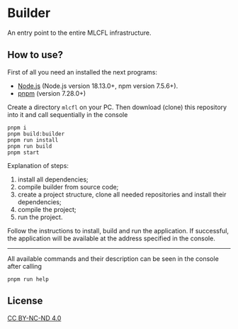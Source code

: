 # Builder

An entry point to the entire MLCFL infrastructure.

## How to use?

First of all you need an installed the next programs:
- [Node.js](https://nodejs.org) (Node.js version 18.13.0+, npm version 7.5.6+).
- [pnpm](https://pnpm.io) (version 7.28.0+)

Create a directory `mlcfl` on your PC. Then download (clone) this repository into it and call sequentially in the console
```
pnpm i
pnpm build:builder
pnpm run install
pnpm run build
pnpm start
```

Explanation of steps:
1. install all dependencies;
1. compile builder from source code;
1. create a project structure, clone all needed repositories and install their dependencies;
1. compile the project;
1. run the project.

Follow the instructions to install, build and run the application. If successful, the application will be available at the address specified in the console.

<hr>

All available commands and their description can be seen in the console after calling
```
pnpm run help
```

## License
[CC BY-NC-ND 4.0](LICENSE)
